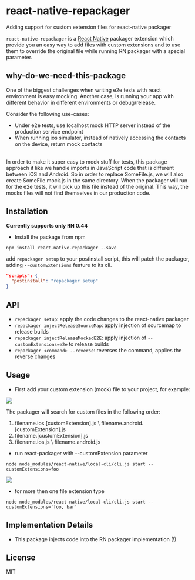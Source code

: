 # react-native-repackager
Adding support for custom extension files for react-native packager


`react-native-repackager` is a [React Native](https://facebook.github.io/react-native/) packager extension which provide you an easy way to add files with custom extensions and to use them to override the original file while running RN packager with a special parameter.

## why-do-we-need-this-package

One of the biggest challenges when writing e2e tests with react environment is easy mocking.
Another case, is running your app with different behavior in different environments or debug\release.

Consider the following use-cases:
* Under e2e tests, use localhost mock HTTP server instead of the production service endpoint
* When running ios simulator, instead of natively accessing the contacts on the device, return mock contacts
<br/>
In order to make it super easy to mock stuff for tests, this package approach it like we handle imports in JavaScript code that is different between iOS and Android.
So in order to replace SomeFile.js, we will also create SomeFile.mock.js in the same directory.
When the packager will run for the e2e tests, it will pick up this file instead of the original. This way, the mocks files will not find themselves in our production code.


## Installation

**Currently supports only RN 0.44**

* Install the package from npm

```
npm install react-native-repackager --save
```

add `repackager setup` to your postinstall script, this will patch the packager, adding `--customExtensions` feature to its cli.

```json
"scripts": {
  "postinstall": "repackager setup"
}
```


## API

* `repackager setup`: apply the code changes to the react-native packager
* `repackager injectReleaseSourceMap`: apply injection of sourcemap to release builds
* `repackager injectReleaseMockedE2E`: apply injection of `--customExtensions=e2e` to release builds
* `repackager <command> --reverse`: reverses the command, applies the reverse changes

## Usage

* First add your custom extension (mock) file to your project, for example:

<img src="http://i.imgur.com/g8AU012.png"/>

The packager will search for custom files in the following order:
 1) filename.ios.[customExtension].js \ filename.android.[customExtension].js
 2) filename.[customExtension].js
 3) filename.ios.js \ filename.android.js

* run react-packager with --customExtension parameter

```
node node_modules/react-native/local-cli/cli.js start --customExtensions=foo
```
<img src="http://i.imgur.com/NEIDDgH.png"/>

* for more then one file extension type

```
node node_modules/react-native/local-cli/cli.js start --customExtensions='foo, bar'
```

## Implementation Details

* This package injects code into the RN packager implementation (!)

## License

MIT
